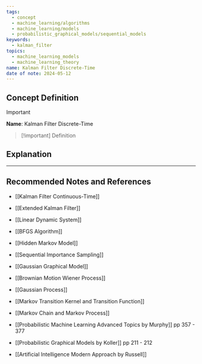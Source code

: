 ```yaml
---
tags:
  - concept
  - machine_learning/algorithms
  - machine_learning/models
  - probabilistic_graphical_models/sequential_models
keywords:
  - kalman_filter
topics:
  - machine_learning_models
  - machine_learning_theory
name: Kalman Filter Discrete-Time
date of note: 2024-05-12
---
```


## Concept Definition

>[!important]
>**Name**: Kalman Filter Discrete-Time

>[!important] Definition
>





## Explanation





-----------
##  Recommended Notes and References


- [[Kalman Filter Continuous-Time]]
- [[Extended Kalman Filter]]
- [[Linear Dynamic System]]
- [[BFGS Algorithm]]


- [[Hidden Markov Model]]
- [[Sequential Importance Sampling]]

- [[Gaussian Graphical Model]]
- [[Brownian Motion Wiener Process]]
- [[Gaussian Process]]

- [[Markov Transition Kernel and Transition Function]]
- [[Markov Chain and Markov Process]]



- [[Probabilistic Machine Learning Advanced Topics by Murphy]] pp 357 - 377
- [[Probabilistic Graphical Models by Koller]] pp 211 - 212
- [[Artificial Intelligence Modern Approach by Russell]]